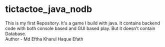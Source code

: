 # tictactoe_java_nodb
This is my first Repository. It's a game I build with java. It contains backend code with both console based and GUI based play. But it doesn't contain Database. <br>Author - Md Eftha Kharul Haque Efath
